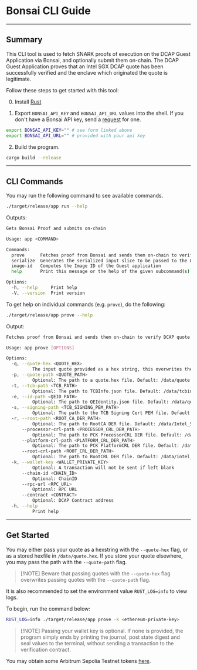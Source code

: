 # Bonsai CLI Guide

---

## Summary

This CLI tool is used to fetch SNARK proofs of execution on the DCAP Guest Application via Bonsai, and optionally submit them on-chain. The DCAP Guest Application proves that an Intel SGX DCAP quote has been successfully verified and the enclave which originated the quote is legitimate.

Follow these steps to get started with this tool:

0. Install [Rust](https://doc.rust-lang.org/book/ch01-01-installation.html)

1. Export `BONSAI_API_KEY` and `BONSAI_API_URL` values into the shell. If you don't have a Bonsai API key, send a [request](https://docs.google.com/forms/d/e/1FAIpQLSf9mu18V65862GS4PLYd7tFTEKrl90J5GTyzw_d14ASxrruFQ/viewform) for one.

```bash
export BONSAI_API_KEY="" # see form linked above
export BONSAI_API_URL="" # provided with your api key
```

2. Build the program.

```bash
cargo build --release
```

---

## CLI Commands

You may run the following command to see available commands.

```bash
./target/release/app run --help
```

Outputs:

```bash
Gets Bonsai Proof and submits on-chain

Usage: app <COMMAND>

Commands:
  prove      Fetches proof from Bonsai and sends them on-chain to verify DCAP quote
  serialize  Generates the serialized input slice to be passed to the Guest application
  image-id   Computes the Image ID of the Guest application
  help       Print this message or the help of the given subcommand(s)

Options:
  -h, --help     Print help
  -V, --version  Print version
```

To get help on individual commands (e.g. `prove`), do the following:

```bash
./target/release/app prove --help
```

Output:

```bash
Fetches proof from Bonsai and sends them on-chain to verify DCAP quote

Usage: app prove [OPTIONS]

Options:
  -q, --quote-hex <QUOTE_HEX>
          The input quote provided as a hex string, this overwrites the --quote-path argument
  -p, --quote-path <QUOTE_PATH>
          Optional: The path to a quote.hex file. Default: /data/quote.hex or overwritten by the --quote-hex argument if provided
  -t, --tcb-path <TCB_PATH>
          Optional: The path to TCBInfo.json file. Default: /data/tcbinfoV2.json
  -e, --id-path <QEID_PATH>
          Optional: The path to QEIdentity.json file. Default: /data/qeidentityv2.json
  -s, --signing-path <TCB_SIGNING_PEM_PATH>
          Optional: The path to the TCB Signing Cert PEM file. Default: /data/signing_cert.pem
  -r, --root-path <ROOT_CA_DER_PATH>
          Optional: The path to RootCA DER file. Default: /data/Intel_SGX_Provisioning_Certification_RootCA.cer
      --processor-crl-path <PROCESSOR_CRL_DER_PATH>
          Optional: The path to PCK ProcessorCRL DER file. Default: /data/pck_processor_crl.der
      --platform-crl-path <PLATFORM_CRL_DER_PATH>
          Optional: The path to PCK PlatformCRL DER file. Default: /data/pck_platform_crl.der
      --root-crl-path <ROOT_CRL_DER_PATH>
          Optional: The path to RootCRL DER file. Default: /data/intel_root_ca_crl.der
  -k, --wallet-key <WALLET_PRIVATE_KEY>
          Optional: A transaction will not be sent if left blank
      --chain-id <CHAIN_ID>
          Optional: ChainID
      --rpc-url <RPC_URL>
          Optional: RPC URL
      --contract <CONTRACT>
          Optional: DCAP Contract address
  -h, --help
          Print help
```

---

## Get Started

You may either pass your quote as a hexstring with the `--quote-hex` flag, or as a stored hexfile in `/data/quote.hex`. If you store your quote elsewhere, you may pass the path with the `--quote-path` flag.

>
> [!NOTE]
> Beware that passing quotes with the `--quote-hex` flag overwrites passing quotes with the `--quote-path` flag.
>

It is also recommended to set the environment value `RUST_LOG=info` to view logs.

To begin, run the command below:

```bash
RUST_LOG=info ./target/release/app prove -k <ethereum-private-key>
```

>
> [!NOTE]
> Passing your wallet key is optional. If none is provided, the program simply ends by printing the journal, post state digest and seal values to the terminal, without sending a transaction to the verification contract.

You may obtain some Arbitrum Sepolia Testnet tokens [here](https://www.l2faucet.com/).
>